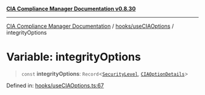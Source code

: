 [**CIA Compliance Manager Documentation v0.8.30**](../../../README.md)

***

[CIA Compliance Manager Documentation](../../../modules.md) / [hooks/useCIAOptions](../README.md) / integrityOptions

# Variable: integrityOptions

> `const` **integrityOptions**: `Record`\<[`SecurityLevel`](../../../types/cia/type-aliases/SecurityLevel.md), [`CIAOptionDetails`](../interfaces/CIAOptionDetails.md)\>

Defined in: [hooks/useCIAOptions.ts:67](https://github.com/Hack23/cia-compliance-manager/blob/6afa716316469147e542039d136ec79ffdbd4ac9/src/hooks/useCIAOptions.ts#L67)
